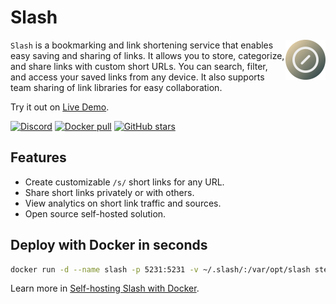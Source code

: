 # Slash

<img align="right" src="./resources/logo.png" height="64px" alt="logo">

`Slash` is a bookmarking and link shortening service that enables easy saving and sharing of links. It allows you to store, categorize, and share links with custom short URLs. You can search, filter, and access your saved links from any device. It also supports team sharing of link libraries for easy collaboration.

Try it out on <a href="https://slash.stevenlgtm.com">Live Demo</a>.

<p>
  <a href="https://discord.gg/QZqUuUAhDV"><img alt="Discord" src="https://img.shields.io/badge/discord-chat-5865f2?logo=discord&logoColor=f5f5f5" /></a>
  <a href="https://hub.docker.com/r/stevenlgtm/slash"><img alt="Docker pull" src="https://img.shields.io/docker/pulls/stevenlgtm/slash.svg" /></a>
  <a href="https://github.com/boojack/slash/stargazers"><img alt="GitHub stars" src="https://img.shields.io/github/stars/boojack/slash?logo=github" /></a>
</p>

## Features

- Create customizable `/s/` short links for any URL.
- Share short links privately or with others.
- View analytics on short link traffic and sources.
- Open source self-hosted solution.

## Deploy with Docker in seconds

```bash
docker run -d --name slash -p 5231:5231 -v ~/.slash/:/var/opt/slash stevenlgtm/slash:latest
```

Learn more in [Self-hosting Slash with Docker](https://github.com/boojack/slash/blob/main/docs/install.md).
